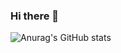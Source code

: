 ### Hi there 👋


![Anurag's GitHub stats](https://github-readme-stats.vercel.app/api?username=godminjong@naver.com&show_icons=true&theme=radical)
